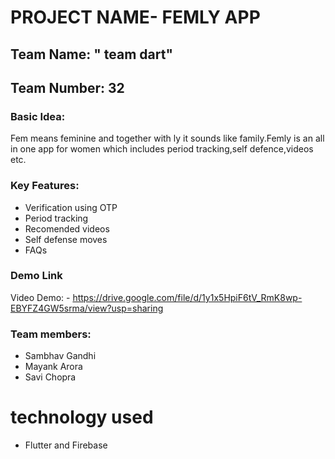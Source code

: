 # PROJECT NAME- FEMLY APP



## Team Name: " team dart"
## Team Number: 32

### Basic Idea:
Fem means feminine and together with ly it sounds like family.Femly is an all in one app for women which includes period tracking,self defence,videos etc.

### Key Features: 

- Verification using OTP
- Period tracking
- Recomended videos 
- Self defense moves
- FAQs



### Demo Link
Video Demo: - https://drive.google.com/file/d/1y1x5HpiF6tV_RmK8wp-EBYFZ4GW5srma/view?usp=sharing



### Team members:
- Sambhav Gandhi
- Mayank Arora
- Savi Chopra

# technology used
- Flutter and Firebase

